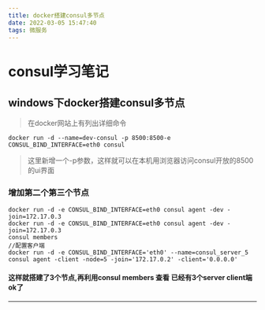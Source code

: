 ```yaml
---
title: docker搭建consul多节点
date: 2022-03-05 15:47:40
tags: 微服务
---
```


# consul学习笔记

## windows下docker搭建consul多节点
>  在docker网站上有列出详细命令
```shell 
docker run -d --name=dev-consul -p 8500:8500-e CONSUL_BIND_INTERFACE=eth0 consul
```
>这里新增一个-p参数，这样就可以在本机用浏览器访问consul开放的8500的ui界面

### 增加第二个第三个节点
```shell 
docker run -d -e CONSUL_BIND_INTERFACE=eth0 consul agent -dev -join=172.17.0.3
docker run -d -e CONSUL_BIND_INTERFACE=eth0 consul agent -dev -join=172.17.0.3
consul members
//配置客户端
docker run -d -e CONSUL_BIND_INTERFACE='eth0' --name=consul_server_5 consul agent -client -node=5 -join='172.17.0.2' -client='0.0.0.0'
```
#### 这样就搭建了3个节点,再利用consul members 查看 已经有3个server client端ok了
---
